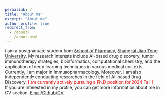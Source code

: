 ```yaml
---
permalink: /
title: "About me"
excerpt: "About me"
author_profile: true
redirect_from: 
  - /about/
  - /about.html
---
```

I am a postgraduate student from [School of Pharmacy](https://pharm.sjtu.edu.cn/old/), [Shanghai Jiao Tong University](https://www.sjtu.edu.cn). 
My research interests include AI-based drug discovery, tumor immunotherapy strategies, bioinformatics, computational chemistry, and the application of deep learning techniques in various medical contexts. Currently, I am major in Immunopharmacology. Moreover, I am also independently conducting researches in the field of AI-based Drug Discovery. 
<font color="#dd0000">I am currently actively pursuing a Ph.D position for 2024 Fall !</font><br /> If you are interested in my profile, you can get more information about me in CV section.
[Email](mailto:x1090202755@gmail.com)/[Github](https://github.com/ziwuyolanda)/[CV]()






 

 
